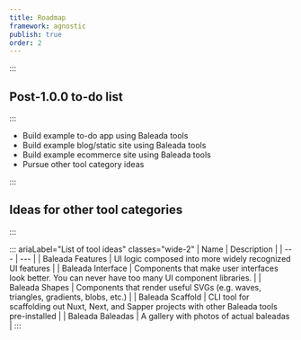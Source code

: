 ```yaml
---
title: Roadmap
framework: agnostic
publish: true
order: 2
---
```


:::
## Post-1.0.0 to-do list
:::

- Build example to-do app using Baleada tools
- Build example blog/static site using Baleada tools
- Build example ecommerce site using Baleada tools
- Pursue other tool category ideas


:::
## Ideas for other tool categories
:::

::: ariaLabel="List of tool ideas" classes="wide-2"
| Name | Description |
| --- | --- |
| Baleada Features | UI logic composed into more widely recognized UI features |
| Baleada Interface | Components that make user interfaces look better. You can never have too many UI component libraries. |
| Baleada Shapes | Components that render useful SVGs (e.g. waves, triangles, gradients, blobs, etc.) |
| Baleada Scaffold | CLI tool for scaffolding out Nuxt, Next, and Sapper projects with other Baleada tools pre-installed |
| Baleada Baleadas | A gallery with photos of actual baleadas |
:::
